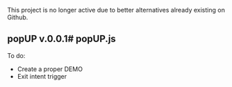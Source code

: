 This project is no longer active due to better alternatives already existing on Github.

popUP v.0.0.1# popUP.js
----
To do:
* Create a proper DEMO
* Exit intent trigger
